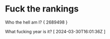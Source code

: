 # Fuck the rankings

Who the hell am I?
{ 2689498 }

What fucking year is it?
[ 2024-03-30T16:01:36Z ]
